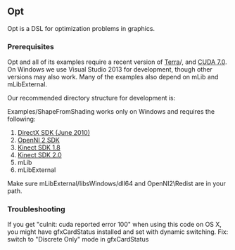 Opt
---

Opt is a DSL for optimization problems in graphics.

### Prerequisites ###

Opt and all of its examples require a recent version of [Terra](https://github.com/zdevito/terra)/, and [CUDA 7.0](https://developer.nvidia.com/cuda-toolkit-70). On Windows we use Visual Studio 2013 for development, though other versions may also work. Many of the examples also depend on mLib and mLibExternal.

Our recommended directory structure for development is:




Examples/ShapeFromShading works only on Windows and requires the following:

1. [DirectX SDK (June 2010)](https://www.microsoft.com/en-us/download/details.aspx?id=6812)
2. [OpenNI 2 SDK](http://structure.io/openni)
3. [Kinect SDK 1.8](https://www.microsoft.com/en-us/download/details.aspx?id=40278)
4. [Kinect SDK 2.0](http://www.microsoft.com/en-us/download/details.aspx?id=44561)
5. mLib
6. mLibExternal

Make sure mLibExternal/libsWindows/dll64 and OpenNI2\Redist are in your path.


### Troubleshooting ###

If you get "cuInit: cuda reported error 100" when using this code on OS X, you might have gfxCardStatus installed and set with dynamic switching. Fix: switch to "Discrete Only" mode in gfxCardStatus